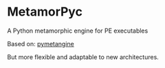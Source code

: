 # MetamorPyc
A Python metamorphic engine for PE executables

Based on: [pymetangine](https://github.com/scmanjarrez/pymetangine)

But more flexible and adaptable to new architectures.
